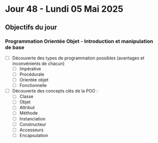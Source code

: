 # Jour 48 - Lundi 05 Mai 2025

## Objectifs du jour

### Programmation Orientée Objet - Introduction et manipulation de base

- [ ] Découverte des types de programmation possibles (avantages et inconvénients de chacun)
  - [ ] Impérative
  - [ ] Procédurale
  - [ ] Orientée objet
  - [ ] Fonctionnelle
- [ ] Découverte des concepts clés de la POO :
  - [ ] Classe
  - [ ] Objet
  - [ ] Attribut
  - [ ] Méthode
  - [ ] Instanciation
  - [ ] Constructeur
  - [ ] Accesseurs
  - [ ] Encapsulation
